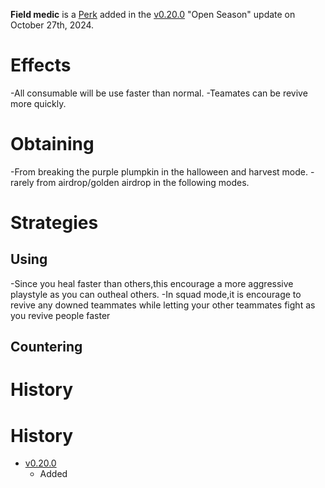 **Field medic** is a [Perk](/perks) added in the [v0.20.0](https://github.com/HasangerGames/suroi/releases/tag/v0.20.0) "Open Season" update on October 27th, 2024. 

# Effects
-All consumable will be use faster than normal.
-Teamates can be revive more quickly.
# Obtaining
-From breaking the purple plumpkin in the halloween and harvest mode.
-rarely from airdrop/golden airdrop in the following modes.
# Strategies
## Using
-Since you heal faster than others,this encourage a more aggressive playstyle as you can outheal others.                        -In squad mode,it is encourage to revive any downed teammates while letting your other teammates fight as you revive people faster
## Countering

# History
# History
- [v0.20.0](https://github.com/HasangerGames/suroi/releases/tag/v0.20.0)
  - Added
